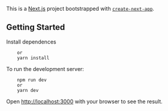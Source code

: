 This is a [Next.js](https://nextjs.org/) project bootstrapped with [`create-next-app`](https://github.com/vercel/next.js/tree/canary/packages/create-next-app).

## Getting Started

Install dependences

``` npm install
    or
    yarn install
```


To run the development server:

```
    npm run dev
    or
    yarn dev
```

Open [http://localhost:3000](http://localhost:3000) with your browser to see the result.

